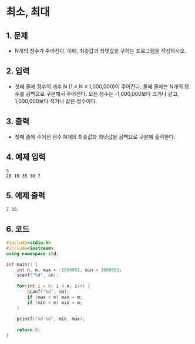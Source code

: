# 최소, 최대 

## 1. 문제
- N개의 정수가 주어진다. 이때, 최솟값과 최댓값을 구하는 프로그램을 작성하시오.

## 2. 입력
- 첫째 줄에 정수의 개수 N (1 ≤ N ≤ 1,000,000)이 주어진다. 둘째 줄에는 N개의 정수를 공백으로 구분해서 주어진다. 모든 정수는 -1,000,000보다 크거나 같고, 1,000,000보다 작거나 같은 정수이다.

## 3. 출력
- 첫째 줄에 주어진 정수 N개의 최솟값과 최댓값을 공백으로 구분해 출력한다.

## 4. 예제 입력
```
5
20 10 35 30 7
```

## 5. 예제 출력
```
7 35
```

## 6. 코드
```c++
#include<stdio.h>
#include<iostream>
using namespace std;

int main() {
    int n, m, max = -1000001, min = 1000001;
    scanf("%d", &n);
    
    for(int i = 0; i < n; i++) {
        scanf("%d", &m);
        if (max < m) max = m;
        if (min > m) min = m;
    }
    
    printf("%d %d", min, max);
    
    return 0;
}
```
